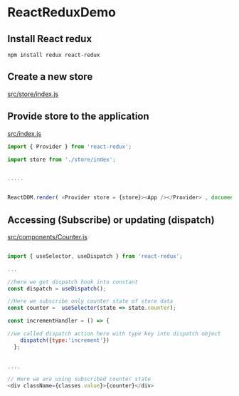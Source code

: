 # ReactReduxDemo

## Install React redux

```command
npm install redux react-redux
```

## Create a new store

[src/store/index.js](src/store/index.js )


## Provide store to the application

[src/index.js ](src/index.js )

```javascript
import { Provider } from 'react-redux';

import store from './store/index';


.....


ReactDOM.render( <Provider store = {store}><App /></Provider> , document.getElementById('root'));

```

## Accessing (Subscribe) or updating (dispatch)

[src/components/Counter.js](src/components/Counter.js)

```javascript

import { useSelector, useDispatch } from 'react-redux';

...

//here we get dispatch hook into constant
const dispatch = useDispatch();

//Here we subscribe only counter state of store data
const counter =  useSelector(state => state.counter);

const incrementHandler = () => {

//we called dispatch action here with type key into dispatch object
    dispatch({type:'increment'})
  };
  

....

// Here we are using subscribed counter state
<div className={classes.value}>{counter}</div>

```
